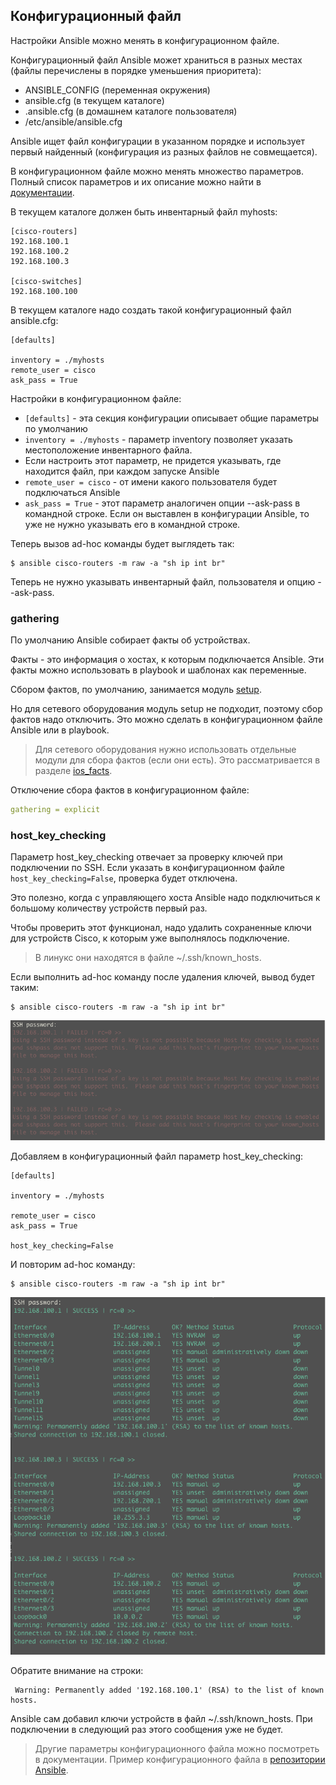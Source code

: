 ## Конфигурационный файл

Настройки Ansible можно менять в конфигурационном файле.

Конфигурационный файл Ansible может храниться в разных местах (файлы перечислены в порядке уменьшения приоритета):
* ANSIBLE_CONFIG (переменная окружения)
* ansible.cfg (в текущем каталоге)
* .ansible.cfg (в домашнем каталоге пользователя)
* /etc/ansible/ansible.cfg

Ansible ищет файл конфигурации в указанном порядке и использует первый найденный (конфигурация из разных файлов не совмещается).

В конфигурационном файле можно менять множество параметров.
Полный список параметров и их описание можно найти в [документации](http://docs.ansible.com/ansible/devel/intro_configuration.html).

В текущем каталоге должен быть инвентарный файл myhosts:
```
[cisco-routers]
192.168.100.1
192.168.100.2
192.168.100.3

[cisco-switches]
192.168.100.100
```

В текущем каталоге надо создать такой конфигурационный файл ansible.cfg:
```
[defaults]

inventory = ./myhosts
remote_user = cisco
ask_pass = True
```

Настройки в конфигурационном файле:
* ```[defaults]``` - эта секция конфигурации описывает общие параметры по умолчанию
* ```inventory = ./myhosts``` - параметр inventory позволяет указать местоположение инвентарного файла.
 * Если настроить этот параметр, не придется указывать, где находится файл, при каждом запуске Ansible
* ```remote_user = cisco``` - от имени какого пользователя будет подключаться Ansible
* ```ask_pass = True``` - этот параметр аналогичен опции --ask-pass в командной строке. Если он выставлен в конфигурации Ansible, то уже не нужно указывать его в командной строке.

Теперь вызов ad-hoc команды будет выглядеть так:
```
$ ansible cisco-routers -m raw -a "sh ip int br"
```

Теперь не нужно указывать инвентарный файл, пользователя и опцию --ask-pass.


### gathering

По умолчанию Ansible собирает факты об устройствах.

Факты - это информация о хостах, к которым подключается Ansible.
Эти факты можно использовать в playbook и шаблонах как переменные.

Сбором фактов, по умолчанию, занимается модуль [setup](http://docs.ansible.com/ansible/devel/setup_module.html).

Но для сетевого оборудования модуль setup не подходит, поэтому сбор фактов надо отключить.
Это можно сделать в конфигурационном файле Ansible или в playbook.


> Для сетевого оборудования нужно использовать отдельные модули для сбора фактов (если они есть). Это рассматривается в разделе [ios_facts](../3_network_modules/ios_facts.md).


Отключение сбора фактов в конфигурационном файле:
```yml
gathering = explicit
```


### host_key_checking

Параметр host_key_checking отвечает за проверку ключей при подключении по SSH.
Если указать в конфигурационном файле ```host_key_checking=False```, проверка будет отключена.

Это полезно, когда с управляющего хоста Ansible надо подключиться к большому количеству устройств первый раз.


Чтобы проверить этот функционал, надо удалить сохраненные ключи для устройств Cisco, к которым уже выполнялось подключение.

> В линукс они находятся в файле ~/.ssh/known_hosts.

Если выполнить ad-hoc команду после удаления ключей, вывод будет таким:
```
$ ansible cisco-routers -m raw -a "sh ip int br"
```

![host_key_checking](https://raw.githubusercontent.com/natenka/PyNEng/master/images/15_ansible/host_key_checking.png)

Добавляем в конфигурационный файл параметр host_key_checking:
```
[defaults]

inventory = ./myhosts

remote_user = cisco
ask_pass = True

host_key_checking=False
```

И повторим ad-hoc команду:
```
$ ansible cisco-routers -m raw -a "sh ip int br"
```

![host_key_checking2](https://raw.githubusercontent.com/natenka/PyNEng/master/images/15_ansible/host_key_checking2.png)

Обратите внимание на строки:
```
 Warning: Permanently added '192.168.100.1' (RSA) to the list of known hosts.
```

Ansible сам добавил ключи устройств в файл ~/.ssh/known_hosts.
При подключении в следующий раз этого сообщения уже не будет.


> Другие параметры конфигурационного файла можно посмотреть в документации.
> Пример конфигурационного файла в [репозитории Ansible](https://github.com/ansible/ansible/blob/devel/examples/ansible.cfg).


